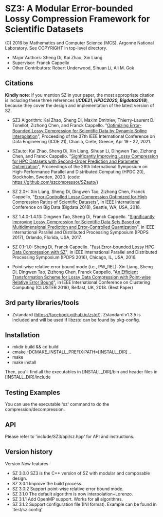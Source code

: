 SZ3: A Modular Error-bounded Lossy Compression Framework for Scientific Datasets
=====
(C) 2016 by Mathematics and Computer Science (MCS), Argonne National Laboratory.
See COPYRIGHT in top-level directory.

* Major Authors: Sheng Di, Kai Zhao, Xin Liang
* Supervisor: Franck Cappello
* Other Contributors: Robert Underwood, Sihuan Li, Ali M. Gok

## Citations
**Kindly note**: If you mention SZ in your paper, the most appropriate citation is including these three references (***ICDE21, HPDC2020, Bigdata2018***), because they cover the design and implementation of the latest version of SZ.

* SZ3 Algorithm: Kai Zhao, Sheng Di, Maxim Dmitriev, Thierry-Laurent D. Tonellot, Zizhong Chen, and Franck Cappello. "[Optimizing Error-Bounded Lossy Compression for Scientiﬁc Data by Dynamic Spline Interpolation](https://ieeexplore.ieee.org/document/9458791)", Proceeding of the 37th IEEE International Conference on Data Engineering (ICDE 21), Chania, Crete, Greece, Apr 19 - 22, 2021.

* SZauto: Kai Zhao, Sheng Di, Xin Liang, Sihuan Li, Dingwen Tao, Zizhong Chen, and Franck Cappello. "[Significantly Improving Lossy Compression for HPC Datasets with Second-Order Prediction and Parameter Optimization](https://dl.acm.org/doi/10.1145/3369583.3392688)", Proceedings of the 29th International Symposium on High-Performance Parallel and Distributed Computing (HPDC 20), Stockholm, Sweden, 2020. (code: https://github.com/szcompressor/SZauto/)

* SZ 2.0+: Xin Liang, Sheng Di, Dingwen Tao, Zizhong Chen, Franck Cappello, "[Error-Controlled Lossy Compression Optimized for High Compression Ratios of Scientific Datasets](https://ieeexplore.ieee.org/document/8622520)", in IEEE International Conference on Big Data (Bigdata 2018), Seattle, WA, USA, 2018.

* SZ 1.4.0-1.4.13: Dingwen Tao, Sheng Di, Franck Cappello. "[Significantly Improving Lossy Compression for Scientific Data Sets Based on Multidimensional Prediction and Error-Controlled Quantization](https://ieeexplore.ieee.org/document/7967203)", in IEEE International Parallel and Distributed Processing Symposium (IPDPS 2017), Orlando, Florida, USA, 2017.

* SZ 0.1-1.0: Sheng Di, Franck Cappello. "[Fast Error-bounded Lossy HPC Data Compression with SZ](https://ieeexplore.ieee.org/document/7516069)", in IEEE International Parallel and Distributed Processing Symposium (IPDPS 2016), Chicago, IL, USA, 2016.

* Point-wise relative error bound mode (i.e., PW_REL): Xin Liang, Sheng Di, Dingwen Tao, Zizhong Chen, Franck Cappello, "[An Efficient Transformation Scheme for Lossy Data Compression with Point-wise Relative Error Bound](https://ieeexplore.ieee.org/document/8514879)", in IEEE International Conference on Clustering Computing (CLUSTER 2018), Belfast, UK, 2018. (Best Paper)
## 3rd party libraries/tools
* Zstandard (https://facebook.github.io/zstd/). Zstandard v1.3.5 is included and will be used if libzstd can be found by pkg-config.
## Installation

* mkdir build && cd build
* cmake -DCMAKE_INSTALL_PREFIX:PATH=[INSTALL_DIR] ..
* make
* make install

Then, you'll find all the executables in [INSTALL_DIR]/bin and header files in [INSTALL_DIR]/include

## Testing Examples

You can use the executable 'sz' command to do the compression/decompression.

## API
Please refer to 'include/SZ3/api/sz.hpp' for API and instructions.

## Version history

Version		New features

* SZ 3.0.0  SZ3 is the C++ version of SZ with modular and composable design.
* SZ 3.0.1  Improve the build process.
* SZ 3.0.2  Support point-wise relative error bound mode.
* SZ 3.1.0  The default algorithm is now interpolation+Lorenzo.
* SZ 3.1.1  Add OpenMP support. Works for all algorithms.
* SZ 3.1.2  Support configuration file (INI format). Example can be found in 'test/sz.config'